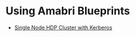 # Using Amabri Blueprints
- [Single Node HDP Cluster with Kerberos](./Single-Node-with-Kerberos/README.md)

